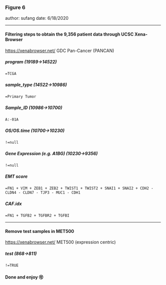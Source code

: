 ### Figure 6
author: sufang
date: 6/18/2020
_______

#### Filtering steps to obtain the 9,356 patient data through UCSC Xena-Browser
https://xenabrowser.net/
GDC Pan-Cancer (PANCAN)

##### program (19189->14522)
```
=TCGA
```
##### sample_type (14522->10986)
```
=Primary Tumor
```

##### Sample_ID (10986->10700)
```
A:-01A
```

##### OS/OS.time (10700->10230)
```
!=null
```
##### Gene Expression (e.g. A1BG) (10230->9356)
```
!=null
```
##### EMT score
```
=FN1 + VIM + ZEB1 + ZEB2 + TWIST1 + TWIST2 + SNAI1 + SNAI2 + CDH2 - CLDN4 - CLDN7 - TJP3 - MUC1 - CDH1
```
##### CAF.idx
```
=FN1 + TGFB2 + TGFBR2 + TGFBI
```

_______
#### Remove test samples in MET500
https://xenabrowser.net/
MET500 (expression centric)

##### test (868->811)
```
!=TRUE
```

#### Done and enjoy :accept: 




